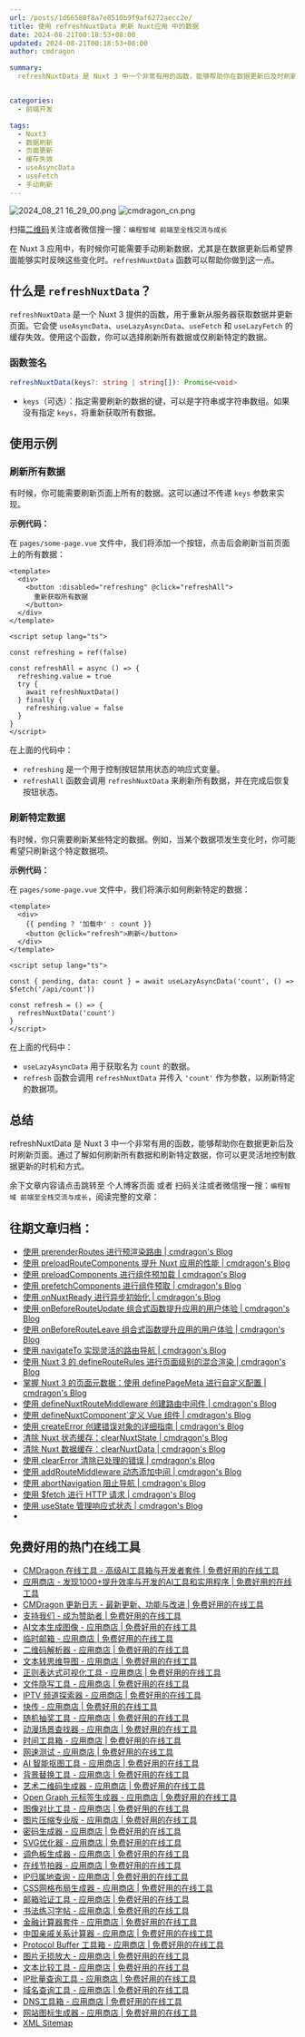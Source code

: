 ```yaml
---
url: /posts/1d66580f8a7e8510b9f9af6272aecc2e/
title: 使用 refreshNuxtData 刷新 Nuxt应用 中的数据
date: 2024-08-21T00:18:53+08:00
updated: 2024-08-21T00:18:53+08:00
author: cmdragon

summary:
  refreshNuxtData 是 Nuxt 3 中一个非常有用的函数，能够帮助你在数据更新后及时刷新页面。通过了解如何刷新所有数据和刷新特定数据，你可以更灵活地控制数据更新的时机和方式。


categories:
  - 前端开发

tags:
  - Nuxt3
  - 数据刷新
  - 页面更新
  - 缓存失效
  - useAsyncData
  - useFetch
  - 手动刷新
---
```


<img src="/images/2024_08_21 16_29_00.png" title="2024_08_21 16_29_00.png" alt="2024_08_21 16_29_00.png"/>

<img src="https://api2.cmdragon.cn/upload/cmder/20250304_012821924.jpg" title="cmdragon_cn.png" alt="cmdragon_cn.png"/>


扫描[二维码](https://api2.cmdragon.cn/upload/cmder/20250304_012821924.jpg)关注或者微信搜一搜：`编程智域 前端至全栈交流与成长`


在 Nuxt 3 应用中，有时候你可能需要手动刷新数据，尤其是在数据更新后希望界面能够实时反映这些变化时。`refreshNuxtData` 函数可以帮助你做到这一点。

## 什么是 `refreshNuxtData`？

`refreshNuxtData` 是一个 Nuxt 3 提供的函数，用于重新从服务器获取数据并更新页面。它会使 `useAsyncData`、`useLazyAsyncData`、`useFetch` 和 `useLazyFetch` 的缓存失效。使用这个函数，你可以选择刷新所有数据或仅刷新特定的数据。

### 函数签名

```typescript
refreshNuxtData(keys?: string | string[]): Promise<void>
```

- `keys`（可选）：指定需要刷新的数据的键，可以是字符串或字符串数组。如果没有指定 `keys`，将重新获取所有数据。

## 使用示例

### 刷新所有数据

有时候，你可能需要刷新页面上所有的数据。这可以通过不传递 `keys` 参数来实现。

**示例代码：**

在 `pages/some-page.vue` 文件中，我们将添加一个按钮，点击后会刷新当前页面上的所有数据：

```vue
<template>
  <div>
    <button :disabled="refreshing" @click="refreshAll">
      重新获取所有数据
    </button>
  </div>
</template>

<script setup lang="ts">

const refreshing = ref(false)

const refreshAll = async () => {
  refreshing.value = true
  try {
    await refreshNuxtData()
  } finally {
    refreshing.value = false
  }
}
</script>
```

在上面的代码中：
- `refreshing` 是一个用于控制按钮禁用状态的响应式变量。
- `refreshAll` 函数会调用 `refreshNuxtData` 来刷新所有数据，并在完成后恢复按钮状态。

### 刷新特定数据

有时候，你只需要刷新某些特定的数据。例如，当某个数据项发生变化时，你可能希望只刷新这个特定数据项。

**示例代码：**

在 `pages/some-page.vue` 文件中，我们将演示如何刷新特定的数据：

```vue
<template>
  <div>
    {{ pending ? '加载中' : count }}
    <button @click="refresh">刷新</button>
  </div>
</template>

<script setup lang="ts">

const { pending, data: count } = await useLazyAsyncData('count', () => $fetch('/api/count'))

const refresh = () => {
  refreshNuxtData('count')
}
</script>
```

在上面的代码中：
- `useLazyAsyncData` 用于获取名为 `count` 的数据。
- `refresh` 函数会调用 `refreshNuxtData` 并传入 `'count'` 作为参数，以刷新特定的数据项。

## 总结

refreshNuxtData 是 Nuxt 3 中一个非常有用的函数，能够帮助你在数据更新后及时刷新页面。通过了解如何刷新所有数据和刷新特定数据，你可以更灵活地控制数据更新的时机和方式。

余下文章内容请点击跳转至 个人博客页面 或者 扫码关注或者微信搜一搜：`编程智域 前端至全栈交流与成长`，阅读完整的文章：


## 往期文章归档：

- [使用 prerenderRoutes 进行预渲染路由 | cmdragon's Blog](https://blog.cmdragon.cn/posts/87586efe60054fbbb53f151d9025f356/)
- [使用 preloadRouteComponents 提升 Nuxt 应用的性能 | cmdragon's Blog](https://blog.cmdragon.cn/posts/476d81c3a7972e5b8d84db523437836c/)
- [使用 preloadComponents 进行组件预加载 | cmdragon's Blog](https://blog.cmdragon.cn/posts/b54b94bb4434e506c17b07f68a13bf94/)
- [使用 prefetchComponents 进行组件预取 | cmdragon's Blog](https://blog.cmdragon.cn/posts/a87f935f1fba15457925fce9d47af8f4/)
- [使用 onNuxtReady 进行异步初始化 | cmdragon's Blog](https://blog.cmdragon.cn/posts/838b6733c038fcb291025b2c777b3e8b/)
- [使用 onBeforeRouteUpdate 组合式函数提升应用的用户体验 | cmdragon's Blog](https://blog.cmdragon.cn/posts/d400882a80839b72cf628a6de608f0e8/)
- [使用 onBeforeRouteLeave 组合式函数提升应用的用户体验 | cmdragon's Blog](https://blog.cmdragon.cn/posts/ec76c32456eed5c68935b916beb053c2/)
- [使用 navigateTo 实现灵活的路由导航 | cmdragon's Blog](https://blog.cmdragon.cn/posts/f68163dee0a38a46b874f4885c661f48/)
- [使用 Nuxt 3 的 defineRouteRules 进行页面级别的混合渲染 | cmdragon's Blog](https://blog.cmdragon.cn/posts/a067b4aecdd04032860d7102ebcef604/)
- [掌握 Nuxt 3 的页面元数据：使用 definePageMeta 进行自定义配置 | cmdragon's Blog](https://blog.cmdragon.cn/posts/e0ecc27dccf7a9a8d8bf9a2d4fd3f00b/)
- [使用 defineNuxtRouteMiddleware 创建路由中间件 | cmdragon's Blog](https://blog.cmdragon.cn/posts/9820edb9b255785446531ea7b1ac2269/)
- [使用 defineNuxtComponent`定义 Vue 组件 | cmdragon's Blog](https://blog.cmdragon.cn/posts/8e9977db3a733bc649877087c3b87e91/)
- [使用 createError 创建错误对象的详细指南 | cmdragon's Blog](https://blog.cmdragon.cn/posts/58c4afd983d5e7a26462c4830ef807b5/)
- [清除 Nuxt 状态缓存：clearNuxtState | cmdragon's Blog](https://blog.cmdragon.cn/posts/54aef7263724952013d0fd71fcdcb38e/)
- [清除 Nuxt 数据缓存：clearNuxtData | cmdragon's Blog](https://blog.cmdragon.cn/posts/b14ec150986ae8b8e56d2c37637e04fd/)
- [使用 clearError 清除已处理的错误 | cmdragon's Blog](https://blog.cmdragon.cn/posts/c7681141b499276ec9613c76b8bdb688/)
- [使用 addRouteMiddleware 动态添加中间 | cmdragon's Blog](https://blog.cmdragon.cn/posts/0988eb75d14a8fc3b0db7d072206b8a8/)
- [使用 abortNavigation 阻止导航 | cmdragon's Blog](https://blog.cmdragon.cn/posts/52bba0b4e019da067ec5092a151c2bce/)
- [使用 $fetch 进行 HTTP 请求 | cmdragon's Blog](https://blog.cmdragon.cn/posts/a189c208200be9973a4dd8d9029f2ab2/)
- [使用 useState 管理响应式状态 | cmdragon's Blog](https://blog.cmdragon.cn/posts/760deff1b835b737dc6396ad0e4cc8d4/)
-


## 免费好用的热门在线工具

- [CMDragon 在线工具 - 高级AI工具箱与开发者套件 | 免费好用的在线工具](https://tools.cmdragon.cn/zh)
- [应用商店 - 发现1000+提升效率与开发的AI工具和实用程序 | 免费好用的在线工具](https://tools.cmdragon.cn/zh/apps?category=trending)
- [CMDragon 更新日志 - 最新更新、功能与改进 | 免费好用的在线工具](https://tools.cmdragon.cn/zh/changelog)
- [支持我们 - 成为赞助者 | 免费好用的在线工具](https://tools.cmdragon.cn/zh/sponsor)
- [AI文本生成图像 - 应用商店 | 免费好用的在线工具](https://tools.cmdragon.cn/zh/apps/text-to-image-ai)
- [临时邮箱 - 应用商店 | 免费好用的在线工具](https://tools.cmdragon.cn/zh/apps/temp-email)
- [二维码解析器 - 应用商店 | 免费好用的在线工具](https://tools.cmdragon.cn/zh/apps/qrcode-parser)
- [文本转思维导图 - 应用商店 | 免费好用的在线工具](https://tools.cmdragon.cn/zh/apps/text-to-mindmap)
- [正则表达式可视化工具 - 应用商店 | 免费好用的在线工具](https://tools.cmdragon.cn/zh/apps/regex-visualizer)
- [文件隐写工具 - 应用商店 | 免费好用的在线工具](https://tools.cmdragon.cn/zh/apps/steganography-tool)
- [IPTV 频道探索器 - 应用商店 | 免费好用的在线工具](https://tools.cmdragon.cn/zh/apps/iptv-explorer)
- [快传 - 应用商店 | 免费好用的在线工具](https://tools.cmdragon.cn/zh/apps/snapdrop)
- [随机抽奖工具 - 应用商店 | 免费好用的在线工具](https://tools.cmdragon.cn/zh/apps/lucky-draw)
- [动漫场景查找器 - 应用商店 | 免费好用的在线工具](https://tools.cmdragon.cn/zh/apps/anime-scene-finder)
- [时间工具箱 - 应用商店 | 免费好用的在线工具](https://tools.cmdragon.cn/zh/apps/time-toolkit)
- [网速测试 - 应用商店 | 免费好用的在线工具](https://tools.cmdragon.cn/zh/apps/speed-test)
- [AI 智能抠图工具 - 应用商店 | 免费好用的在线工具](https://tools.cmdragon.cn/zh/apps/background-remover)
- [背景替换工具 - 应用商店 | 免费好用的在线工具](https://tools.cmdragon.cn/zh/apps/background-replacer)
- [艺术二维码生成器 - 应用商店 | 免费好用的在线工具](https://tools.cmdragon.cn/zh/apps/artistic-qrcode)
- [Open Graph 元标签生成器 - 应用商店 | 免费好用的在线工具](https://tools.cmdragon.cn/zh/apps/open-graph-generator)
- [图像对比工具 - 应用商店 | 免费好用的在线工具](https://tools.cmdragon.cn/zh/apps/image-comparison)
- [图片压缩专业版 - 应用商店 | 免费好用的在线工具](https://tools.cmdragon.cn/zh/apps/image-compressor)
- [密码生成器 - 应用商店 | 免费好用的在线工具](https://tools.cmdragon.cn/zh/apps/password-generator)
- [SVG优化器 - 应用商店 | 免费好用的在线工具](https://tools.cmdragon.cn/zh/apps/svg-optimizer)
- [调色板生成器 - 应用商店 | 免费好用的在线工具](https://tools.cmdragon.cn/zh/apps/color-palette)
- [在线节拍器 - 应用商店 | 免费好用的在线工具](https://tools.cmdragon.cn/zh/apps/online-metronome)
- [IP归属地查询 - 应用商店 | 免费好用的在线工具](https://tools.cmdragon.cn/zh/apps/ip-geolocation)
- [CSS网格布局生成器 - 应用商店 | 免费好用的在线工具](https://tools.cmdragon.cn/zh/apps/css-grid-layout)
- [邮箱验证工具 - 应用商店 | 免费好用的在线工具](https://tools.cmdragon.cn/zh/apps/email-validator)
- [书法练习字帖 - 应用商店 | 免费好用的在线工具](https://tools.cmdragon.cn/zh/apps/calligraphy-practice)
- [金融计算器套件 - 应用商店 | 免费好用的在线工具](https://tools.cmdragon.cn/zh/apps/finance-calculator-suite)
- [中国亲戚关系计算器 - 应用商店 | 免费好用的在线工具](https://tools.cmdragon.cn/zh/apps/chinese-kinship-calculator)
- [Protocol Buffer 工具箱 - 应用商店 | 免费好用的在线工具](https://tools.cmdragon.cn/zh/apps/protobuf-toolkit)
- [图片无损放大 - 应用商店 | 免费好用的在线工具](https://tools.cmdragon.cn/zh/apps/image-upscaler)
- [文本比较工具 - 应用商店 | 免费好用的在线工具](https://tools.cmdragon.cn/zh/apps/text-compare)
- [IP批量查询工具 - 应用商店 | 免费好用的在线工具](https://tools.cmdragon.cn/zh/apps/ip-batch-lookup)
- [域名查询工具 - 应用商店 | 免费好用的在线工具](https://tools.cmdragon.cn/zh/apps/domain-finder)
- [DNS工具箱 - 应用商店 | 免费好用的在线工具](https://tools.cmdragon.cn/zh/apps/dns-toolkit)
- [网站图标生成器 - 应用商店 | 免费好用的在线工具](https://tools.cmdragon.cn/zh/apps/favicon-generator)
- [XML Sitemap](https://tools.cmdragon.cn/sitemap_index.xml)
